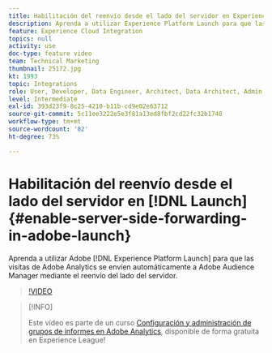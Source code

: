 ```yaml
---
title: Habilitación del reenvío desde el lado del servidor en Experience Platform Launch
description: Aprenda a utilizar Experience Platform Launch para que las visitas de Adobe Analytics se envíen automáticamente a Adobe Audience Manager mediante el reenvío del lado del servidor.
feature: Experience Cloud Integration
topics: null
activity: use
doc-type: feature video
team: Technical Marketing
thumbnail: 25172.jpg
kt: 1993
topic: Integrations
role: User, Developer, Data Engineer, Architect, Data Architect, Admin, Leader
level: Intermediate
exl-id: 393d23f9-8c25-4210-b11b-cd9e02e63712
source-git-commit: 5c11ee3222e5e3f81a13ed8fbf2cd22fc32b1740
workflow-type: tm+mt
source-wordcount: '82'
ht-degree: 73%

---
```


# Habilitación del reenvío desde el lado del servidor en [!DNL Launch] {#enable-server-side-forwarding-in-adobe-launch}

Aprenda a utilizar Adobe [!DNL Experience Platform Launch] para que las visitas de Adobe Analytics se envíen automáticamente a Adobe Audience Manager mediante el reenvío del lado del servidor.

>[!VIDEO](https://video.tv.adobe.com/v/25172?quality=12)

>[!INFO]
>
> Este vídeo es parte de un curso [Configuración y administración de grupos de informes en Adobe Analytics](https://experienceleague.adobe.com/?recommended=Analytics-A-1-2021.1.administration&amp;lang=es), disponible de forma gratuita en Experience League!